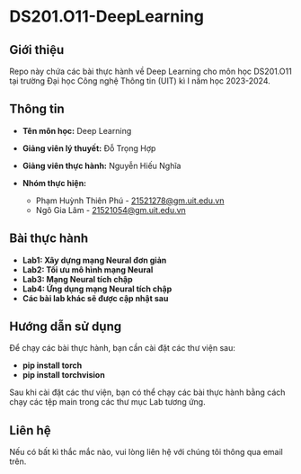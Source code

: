 # DS201.O11-DeepLearning

## Giới thiệu

Repo này chứa các bài thực hành về Deep Learning cho môn học DS201.O11 tại trường Đại học Công nghệ Thông tin (UIT) kì I năm học 2023-2024.

## Thông tin

* **Tên môn học:** Deep Learning
* **Giảng viên lý thuyết:** Đỗ Trọng Hợp
* **Giảng viên thực hành:** Nguyễn Hiếu Nghĩa


* **Nhóm thực hiện:**
    * Phạm Huỳnh Thiên Phú - 21521278@gm.uit.edu.vn
    * Ngô Gia Lâm - 21521054@gm.uit.edu.vn

## Bài thực hành

* **Lab1: Xây dựng mạng Neural đơn giản**
* **Lab2: Tối ưu mô hình mạng Neural**
* **Lab3: Mạng Neural tích chập**
* **Lab4: Ứng dụng mạng Neural tích chập**
* **Các bài lab khác sẽ được cập nhật sau**

## Hướng dẫn sử dụng

Để chạy các bài thực hành, bạn cần cài đặt các thư viện sau:

* **pip install torch**
* **pip install torchvision**

Sau khi cài đặt các thư viện, bạn có thể chạy các bài thực hành bằng cách chạy các tệp main trong các thư mục Lab tương ứng.

## Liên hệ

Nếu có bất kì thắc mắc nào, vui lòng liên hệ với chúng tôi thông qua email trên.
